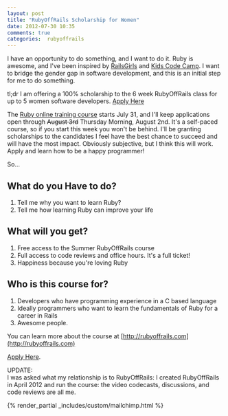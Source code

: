 ```yaml
---
layout: post
title: "RubyOffRails Scholarship for Women"
date: 2012-07-30 10:35
comments: true
categories:  rubyoffrails
---
```


I have an opportunity to do something, and I want to do it. Ruby is awesome, and I've been inspired by [RailsGirls](http://railsgirls.com/) and [Kids Code Camp](http://kidscodecamp.com/). I want to bridge the gender gap in software development, and this is an initial step for me to do something.

<!-- more -->
<div class="tldr">
	<span class="heading">tl;dr</span> 
I am offering a 100% scholarship to the 6 week RubyOffRails class for up to 5 women software developers. <a href="http://comal.wufoo.com/forms/z7x3p9/">Apply Here</a>
</div>

The [Ruby online training course](http://rubyoffrails.com) starts July 31, and I'll keep applications open through <del>August 3rd</del> Thursday Morning, August 2nd. It's a self-paced course, so if you start this week you won't be behind. I'll be granting scholarships to the candidates I feel have the best chance to succeed and will have the most impact. Obviously subjective, but I think this will work. Apply and learn how to be a happy programmer!

So...

What do you Have to do?
-----------------------

1. Tell me why you want to learn Ruby?
2. Tell me how learning Ruby can improve your life

What will you get?
------------------

1. Free access to the Summer RubyOffRails course
2. Full access to code reviews and office hours. It's a full ticket!
3. Happiness because you're loving Ruby

Who is this course for?
-----------------------

1. Developers who have programming experience in a C based language
2. Ideally programmers who want to learn the fundamentals of Ruby for a career in Rails
3. Awesome people.

You can learn more about the course at [http://rubyoffrails.com](http://rubyoffrails.com)

[Apply Here](http://comal.wufoo.com/forms/z7x3p9/).

UPDATE:  
I was asked what my relationship is to RubyOffRails: I created RubyOffRails in April 2012 and run the course: the video codecasts, discussions, and code reviews are all me.

{% render_partial _includes/custom/mailchimp.html %}
